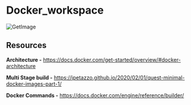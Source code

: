 # Docker_workspace

![GetImage](https://github.com/rebelroar/docker_workspace/assets/47750819/87a6dc37-9385-430b-8268-63d9299c69ad)

## Resources
**Architecture -** https://docs.docker.com/get-started/overview/#docker-architecture 

**Multi Stage build -** https://jpetazzo.github.io/2020/02/01/quest-minimal-docker-images-part-1/

**Docker Commands -** https://docs.docker.com/engine/reference/builder/
